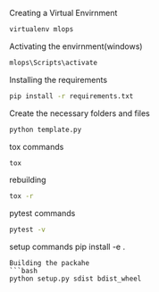 Creating a Virtual Envirnment
```bash
virtualenv mlops
```
Activating the envirnment(windows)
```bash
mlops\Scripts\activate
```
Installing the requirements

```bash
pip install -r requirements.txt
```

Create the necessary folders and files

```bash
python template.py
```

tox commands
```bash
tox
```
rebuilding
```bash
tox -r
```

pytest commands
```bash
pytest -v
```
setup commands
pip install -e .
```
Building the packahe
```bash
python setup.py sdist bdist_wheel
```
